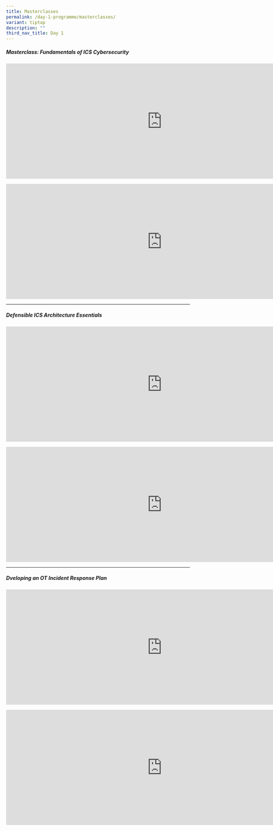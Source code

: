 ```yaml
---
title: Masterclasses
permalink: /day-1-programme/masterclasses/
variant: tiptap
description: ""
third_nav_title: Day 1
---
```

<h5>Masterclass: Fundamentals of ICS Cybersecurity</h5>
<p></p>
<div class="iframe-wrapper">
<iframe height="315" width="853" allowfullscreen="true" frameborder="0" src="https://www.youtube.com/embed/nY4mmqUMwh8?si=H3NFzXxATnpDqOVI"></iframe>
</div>
<p></p>
<div class="iframe-wrapper">
<iframe height="315" width="853" allowfullscreen="true" frameborder="0" src="https://www.youtube.com/embed/wiBAZ-zOvrw?si=j__vNSRWnOFs5Uim"></iframe>
</div>
<hr>
<p></p>
<h5>Defensible ICS Architecture Essentials</h5>
<p></p>
<div class="iframe-wrapper">
<iframe height="315" width="853" allowfullscreen="true" frameborder="0" src="https://www.youtube.com/embed/zv8mgtdTTIk?si=IakZvT4MNBki4GOP"></iframe>
</div>
<p></p>
<div class="iframe-wrapper">
<iframe height="315" width="853" allowfullscreen="true" frameborder="0" src="https://www.youtube.com/embed/97HT3wPlAOQ?si=M7SMWflAY_EIbDWP"></iframe>
</div>
<hr>
<p></p>
<h5>Dveloping an OT Incident Response Plan</h5>
<p></p>
<div class="iframe-wrapper">
<iframe height="315" width="853" allowfullscreen="true" frameborder="0" src="https://www.youtube.com/embed/eisunGZ4XN8?si=M8m2eRHdxijJsW9O"></iframe>
</div>
<p></p>
<div class="iframe-wrapper">
<iframe height="315" width="853" allowfullscreen="true" frameborder="0" src="https://www.youtube.com/embed/3nkeL8e1O2o?si=z9p5Pr4SC_ZDXDC8"></iframe>
</div>
<p></p>